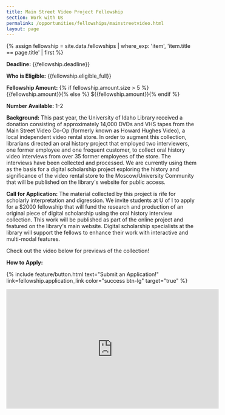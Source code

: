 ```yaml
---
title: Main Street Video Project Fellowship
section: Work with Us
permalink: /opportunities/fellowships/mainstreetvideo.html
layout: page
---
```

{% assign fellowship = site.data.fellowships | where_exp: 'item', 'item.title == page.title' | first %}

**Deadline:** {{fellowship.deadline}}

**Who is Eligible:** {{fellowship.eligible_full}}

**Fellowship Amount:** {% if fellowship.amount.size > 5 %} {{fellowship.amount}}{% else %} ${{fellowship.amount}}{% endif %}

**Number Available:** 1-2

**Background:** This past year, the University of Idaho Library received a donation consisting of approximately 14,000 DVDs and VHS tapes from the Main Street Video Co-Op (formerly known as Howard Hughes Video), a local independent video rental store. In order to augment this collection, librarians directed an oral history project that employed two interviewers, one former employee and one frequent customer, to collect oral history video interviews from over 35 former employees of the store. The interviews have been collected and processed. We are currently using them as the basis for a digital scholarship project exploring the history and significance of the video rental store to the Moscow/University Community that will be published on the library's website for public access.  

**Call for Application:** The material collected by this project is rife for scholarly interpretation and digression. We invite students at U of I to apply for a $2000 fellowship that will fund the research and production of an original piece of digital scholarship using the oral history interview collection. This work will be published as part of the online project and featured on the library's main website. Digital scholarship specialists at the library will support the fellows to enhance their work with interactive and multi-modal features. 

Check out the video below for previews of the collection!

**How to Apply:** 

{% include feature/button.html text="Submit an Application!" link=fellowship.application_link color="success btn-lg" target="true" %}

<iframe width="560" height="315" src="https://www.youtube.com/embed/NVs2-8j8bh4" title="YouTube video player" frameborder="0" allow="accelerometer; autoplay; clipboard-write; encrypted-media; gyroscope; picture-in-picture" allowfullscreen></iframe>
